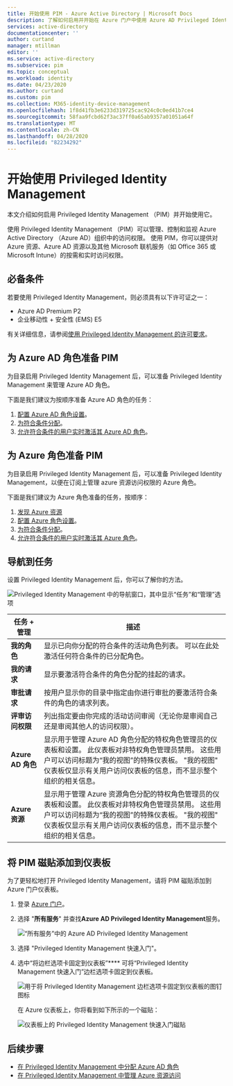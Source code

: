 ```yaml
---
title: 开始使用 PIM - Azure Active Directory | Microsoft Docs
description: 了解如何启用并开始在 Azure 门户中使用 Azure AD Privileged Identity Management (PIM)。
services: active-directory
documentationcenter: ''
author: curtand
manager: mtillman
editor: ''
ms.service: active-directory
ms.subservice: pim
ms.topic: conceptual
ms.workload: identity
ms.date: 04/23/2020
ms.author: curtand
ms.custom: pim
ms.collection: M365-identity-device-management
ms.openlocfilehash: 1f8d41fb3e6233d319725cac924c0c0ed41b7ce4
ms.sourcegitcommit: 58faa9fcbd62f3ac37ff0a65ab9357a01051a64f
ms.translationtype: MT
ms.contentlocale: zh-CN
ms.lasthandoff: 04/28/2020
ms.locfileid: "82234292"
---
```

# <a name="start-using-privileged-identity-management"></a>开始使用 Privileged Identity Management

本文介绍如何启用 Privileged Identity Management （PIM）并开始使用它。

使用 Privileged Identity Management （PIM）可以管理、控制和监视 Azure Active Directory （Azure AD）组织中的访问权限。 使用 PIM，你可以提供对 Azure 资源、Azure AD 资源以及其他 Microsoft 联机服务（如 Office 365 或 Microsoft Intune）的按需和实时访问权限。

## <a name="prerequisites"></a>必备条件

若要使用 Privileged Identity Management，则必须具有以下许可证之一：

- Azure AD Premium P2
- 企业移动性 + 安全性 (EMS) E5

有关详细信息，请参阅[使用 Privileged Identity Management 的许可要求](subscription-requirements.md)。

## <a name="prepare-pim-for-azure-ad-roles"></a>为 Azure AD 角色准备 PIM

为目录启用 Privileged Identity Management 后，可以准备 Privileged Identity Management 来管理 Azure AD 角色。

下面是我们建议为按顺序准备 Azure AD 角色的任务：

1. [配置 Azure AD 角色设置](pim-how-to-change-default-settings.md)。
1. [为符合条件分配](pim-how-to-add-role-to-user.md)。
1. [允许符合条件的用户实时激活其 Azure AD 角色](pim-how-to-activate-role.md)。

## <a name="prepare-pim-for-azure-roles"></a>为 Azure 角色准备 PIM

为目录启用 Privileged Identity Management 后，可以准备 Privileged Identity Management，以便在订阅上管理 azure 资源访问权限的 Azure 角色。

下面是我们建议为 Azure 角色准备的任务，按顺序：

1. [发现 Azure 资源](pim-resource-roles-discover-resources.md)
1. [配置 Azure 角色设置](pim-resource-roles-configure-role-settings.md)。
1. [为符合条件分配](pim-resource-roles-assign-roles.md)。
1. [允许符合条件的用户实时激活其 Azure 角色](pim-resource-roles-activate-your-roles.md)。

## <a name="navigate-to-your-tasks"></a>导航到任务

设置 Privileged Identity Management 后，你可以了解你的方法。

![Privileged Identity Management 中的导航窗口，其中显示“任务”和“管理”选项](./media/pim-getting-started/pim-quickstart-tasks.png)

| 任务 + 管理 | 描述 |
| --- | --- |
| **我的角色**  | 显示已向你分配的符合条件的活动角色列表。 可以在此处激活任何符合条件的已分配角色。 |
| **我的请求** | 显示要激活符合条件的角色分配的挂起的请求。 |
| **审批请求** | 按用户显示你的目录中指定由你进行审批的要激活符合条件的角色的请求列表。 |
| **评审访问权限** | 列出指定要由你完成的活动访问审阅（无论你是审阅自己还是审阅其他人的访问权限）。 |
| **Azure AD 角色** | 显示用于管理 Azure AD 角色分配的特权角色管理员的仪表板和设置。 此仪表板对非特权角色管理员禁用。 这些用户可以访问标题为“我的视图”的特殊仪表板。 "我的视图" 仪表板仅显示有关用户访问仪表板的信息，而不显示整个组织的相关信息。 |
| **Azure 资源** | 显示用于管理 Azure 资源角色分配的特权角色管理员的仪表板和设置。 此仪表板对非特权角色管理员禁用。 这些用户可以访问标题为“我的视图”的特殊仪表板。 "我的视图" 仪表板仅显示有关用户访问仪表板的信息，而不显示整个组织的相关信息。 |

## <a name="add-a-pim-tile-to-the-dashboard"></a>将 PIM 磁贴添加到仪表板

为了更轻松地打开 Privileged Identity Management，请将 PIM 磁贴添加到 Azure 门户仪表板。

1. 登录 [Azure 门户](https://portal.azure.com/)。

1. 选择 "**所有服务**" 并查找**Azure AD Privileged Identity Management**服务。

    ![“所有服务”中的 Azure AD Privileged Identity Management](./media/pim-getting-started/pim-all-services-find.png)

1. 选择 "Privileged Identity Management 快速入门"。

1. 选中“将边栏选项卡固定到仪表板”**** 可将“Privileged Identity Management 快速入门”边栏选项卡固定到仪表板。

    ![用于将 Privileged Identity Management 边栏选项卡固定到仪表板的图钉图标](./media/pim-getting-started/pim-quickstart-pin-to-dashboard.png)

    在 Azure 仪表板上，你将看到如下所示的一个磁贴：

    ![仪表板上的 Privileged Identity Management 快速入门磁贴](./media/pim-getting-started/pim-quickstart-dashboard-tile.png)

## <a name="next-steps"></a>后续步骤

- [在 Privileged Identity Management 中分配 Azure AD 角色](pim-how-to-add-role-to-user.md)
- [在 Privileged Identity Management 中管理 Azure 资源访问](pim-resource-roles-discover-resources.md)
